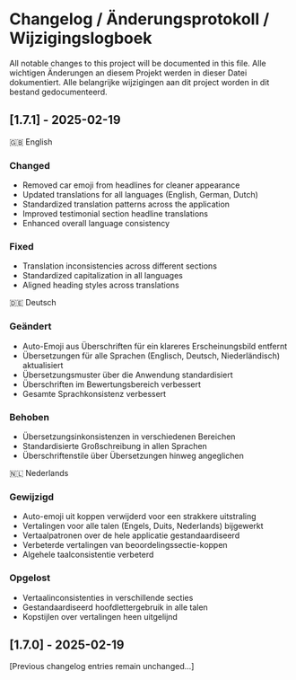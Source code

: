 # Changelog / Änderungsprotokoll / Wijzigingslogboek

All notable changes to this project will be documented in this file.
Alle wichtigen Änderungen an diesem Projekt werden in dieser Datei dokumentiert.
Alle belangrijke wijzigingen aan dit project worden in dit bestand gedocumenteerd.

## [1.7.1] - 2025-02-19

🇬🇧 English
### Changed
- Removed car emoji from headlines for cleaner appearance
- Updated translations for all languages (English, German, Dutch)
- Standardized translation patterns across the application
- Improved testimonial section headline translations
- Enhanced overall language consistency

### Fixed
- Translation inconsistencies across different sections
- Standardized capitalization in all languages
- Aligned heading styles across translations

🇩🇪 Deutsch
### Geändert
- Auto-Emoji aus Überschriften für ein klareres Erscheinungsbild entfernt
- Übersetzungen für alle Sprachen (Englisch, Deutsch, Niederländisch) aktualisiert
- Übersetzungsmuster über die Anwendung standardisiert
- Überschriften im Bewertungsbereich verbessert
- Gesamte Sprachkonsistenz verbessert

### Behoben
- Übersetzungsinkonsistenzen in verschiedenen Bereichen
- Standardisierte Großschreibung in allen Sprachen
- Überschriftenstile über Übersetzungen hinweg angeglichen

🇳🇱 Nederlands
### Gewijzigd
- Auto-emoji uit koppen verwijderd voor een strakkere uitstraling
- Vertalingen voor alle talen (Engels, Duits, Nederlands) bijgewerkt
- Vertaalpatronen over de hele applicatie gestandaardiseerd
- Verbeterde vertalingen van beoordelingssectie-koppen
- Algehele taalconsistentie verbeterd

### Opgelost
- Vertaalinconsistenties in verschillende secties
- Gestandaardiseerd hoofdlettergebruik in alle talen
- Kopstijlen over vertalingen heen uitgelijnd

## [1.7.0] - 2025-02-19

[Previous changelog entries remain unchanged...]